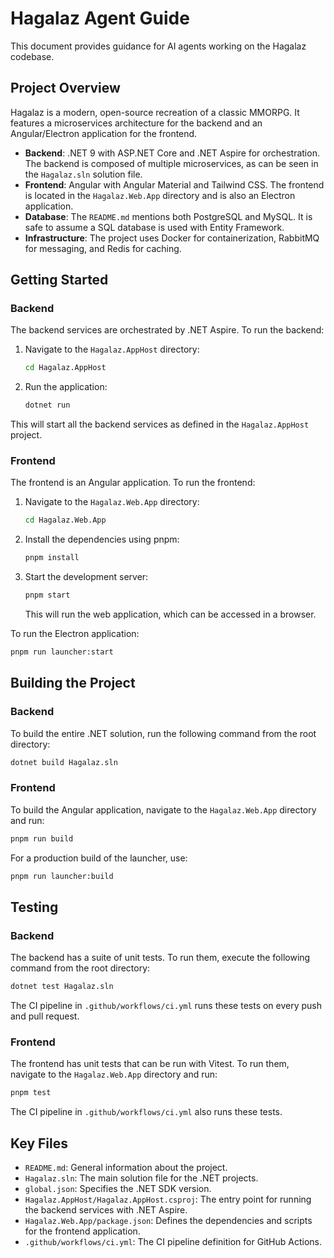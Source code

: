 # Hagalaz Agent Guide

This document provides guidance for AI agents working on the Hagalaz codebase.

## Project Overview

Hagalaz is a modern, open-source recreation of a classic MMORPG. It features a microservices architecture for the backend and an Angular/Electron application for the frontend.

- **Backend**: .NET 9 with ASP.NET Core and .NET Aspire for orchestration. The backend is composed of multiple microservices, as can be seen in the `Hagalaz.sln` solution file.
- **Frontend**: Angular with Angular Material and Tailwind CSS. The frontend is located in the `Hagalaz.Web.App` directory and is also an Electron application.
- **Database**: The `README.md` mentions both PostgreSQL and MySQL. It is safe to assume a SQL database is used with Entity Framework.
- **Infrastructure**: The project uses Docker for containerization, RabbitMQ for messaging, and Redis for caching.

## Getting Started

### Backend

The backend services are orchestrated by .NET Aspire. To run the backend:

1.  Navigate to the `Hagalaz.AppHost` directory:
    ```bash
    cd Hagalaz.AppHost
    ```
2.  Run the application:
    ```bash
    dotnet run
    ```

This will start all the backend services as defined in the `Hagalaz.AppHost` project.

### Frontend

The frontend is an Angular application. To run the frontend:

1.  Navigate to the `Hagalaz.Web.App` directory:
    ```bash
    cd Hagalaz.Web.App
    ```
2.  Install the dependencies using pnpm:
    ```bash
    pnpm install
    ```
3.  Start the development server:
    ```bash
    pnpm start
    ```
    This will run the web application, which can be accessed in a browser.

To run the Electron application:
```bash
pnpm run launcher:start
```

## Building the Project

### Backend

To build the entire .NET solution, run the following command from the root directory:

```bash
dotnet build Hagalaz.sln
```

### Frontend

To build the Angular application, navigate to the `Hagalaz.Web.App` directory and run:

```bash
pnpm run build
```

For a production build of the launcher, use:
```bash
pnpm run launcher:build
```

## Testing

### Backend

The backend has a suite of unit tests. To run them, execute the following command from the root directory:

```bash
dotnet test Hagalaz.sln
```

The CI pipeline in `.github/workflows/ci.yml` runs these tests on every push and pull request.

### Frontend

The frontend has unit tests that can be run with Vitest. To run them, navigate to the `Hagalaz.Web.App` directory and run:

```bash
pnpm test
```

The CI pipeline in `.github/workflows/ci.yml` also runs these tests.

## Key Files

- `README.md`: General information about the project.
- `Hagalaz.sln`: The main solution file for the .NET projects.
- `global.json`: Specifies the .NET SDK version.
- `Hagalaz.AppHost/Hagalaz.AppHost.csproj`: The entry point for running the backend services with .NET Aspire.
- `Hagalaz.Web.App/package.json`: Defines the dependencies and scripts for the frontend application.
- `.github/workflows/ci.yml`: The CI pipeline definition for GitHub Actions.
